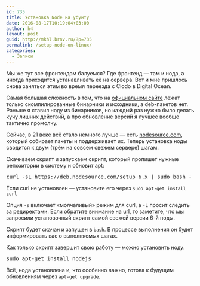 ```yaml
---
id: 735
title: Установка Node на убунту
date: 2016-08-17T10:19:04+03:00
author: h4
layout: post
guid: http://mkhl.brnv.ru/?p=735
permalink: /setup-node-on-linux/
categories:
  - Записи
---
```

Мы же тут все фронтендом балуемся? Где фронтенд — там и нода, а иногда приходится устанавливать её на сервера. Вот и мне пришлось снова заняться этим во время переезда с Clodo в Digital Ocean.

Самая большая сложность в том, что на [официальном сайте](https://nodejs.org/en/download/current/) лежат только скомпилированные бинарники и исходники, а deb-пакетов нет. Раньше я ставил ноду из бинарников, но каждый раз нужно было делать кучу лишних действий, а про обновление версий я лучшее вообще тактично промолчу.

Сейчас, в 21 веке всё стало немного лучше — есть [nodesource.com]("https://nodesource.com/), который собирает пакеты и поддерживает их. Теперь установка ноды сводится к двум (трём на совсем свежем сервере) шагам.

Скачиваем скрипт и запускаем скрипт, который пропишет нужные репозитории в систему и обновит apt:

<pre>curl -sL https://deb.nodesource.com/setup_6.x | sudo bash -
</pre>

Если curl не установлен — установите его через `sudo apt-get install curl`

Опция `-s` включает «молчаливый» режим для curl, а `-L` просит следить за редиректами. Если обратите внимание на url, то заметите, что мы запросили установочный скрипт самой свежей версии 6-й ноды.

Скрипт будет скачан и запущен в `bash`. В процессе выполнения он будет информировать вас о выполняемых шагах.

Как только скрипт завершит свою работу — можно установить ноду:

<pre>sudo apt-get install nodejs
</pre>

Всё, нода установлена и, что особенно важно, готова к будущим обновлениям через `apt-get upgrade`.